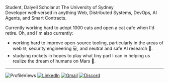 Student, Dalyell Scholar at The University of Sydney \
Developer well-versed in anything Web, Distributed Systems, DevOps, AI Agents, and Smart Contracts.

Currently working hard to adopt 1000 cats and open a cat cafe when I'd retire. Oh, and I'm also currently:
  - working hard to improve open-source tooling, particularly in the areas of web 🌐, security engineering 💻, and neutral and safe AI research 🤖.
  - studying rockets in hopes to play what tiny part I can in helping us realize the dream of humans on Mars 🚀.

---

![ProfileViews](https://komarev.com/ghpvc/?username=abyanmajid&label=views&color=blueviolet) [![LinkedIn](https://img.shields.io/badge/abyanmajid-LinkedIn-blue)](https://www.linkedin.com/in/abyanmajid/) [![Gmail](https://img.shields.io/badge/abyan@abydyl.net-D14836?style=flat&logo=gmail&logoColor=white)](mailto:abyan@abydyl.net) [![Discord](https://img.shields.io/badge/abyanmajid-%235865F2.svg?style=flat&logo=discord&logoColor=white)](#)
